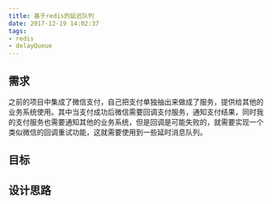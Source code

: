 ```yaml
---
title: 基于redis的延迟队列
date: 2017-12-19 14:02:37
tags:
- redis
- delayQueue
---
```

## 需求  
之前的项目中集成了微信支付，自己把支付单独抽出来做成了服务，提供给其他的业务系统使用。其中当支付成功后微信需要回调支付服务，通知支付结果，同时我的支付服务也需要通知其他的业务系统，但是回调是可能失败的，就需要实现一个类似微信的回调重试功能，这就需要使用到一些延时消息队列。

## 目标

## 设计思路
